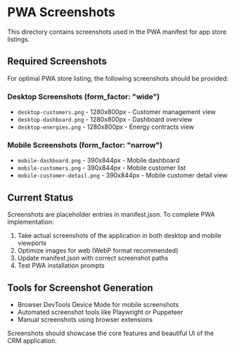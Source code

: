 # PWA Screenshots

This directory contains screenshots used in the PWA manifest for app store listings.

## Required Screenshots

For optimal PWA store listing, the following screenshots should be provided:

### Desktop Screenshots (form_factor: "wide")
- `desktop-customers.png` - 1280x800px - Customer management view
- `desktop-dashboard.png` - 1280x800px - Dashboard overview
- `desktop-energies.png` - 1280x800px - Energy contracts view

### Mobile Screenshots (form_factor: "narrow")  
- `mobile-dashboard.png` - 390x844px - Mobile dashboard
- `mobile-customers.png` - 390x844px - Mobile customer list
- `mobile-customer-detail.png` - 390x844px - Mobile customer detail view

## Current Status

Screenshots are placeholder entries in manifest.json. To complete PWA implementation:

1. Take actual screenshots of the application in both desktop and mobile viewports
2. Optimize images for web (WebP format recommended)
3. Update manifest.json with correct screenshot paths
4. Test PWA installation prompts

## Tools for Screenshot Generation

- Browser DevTools Device Mode for mobile screenshots
- Automated screenshot tools like Playwright or Puppeteer
- Manual screenshots using browser extensions

Screenshots should showcase the core features and beautiful UI of the CRM application.